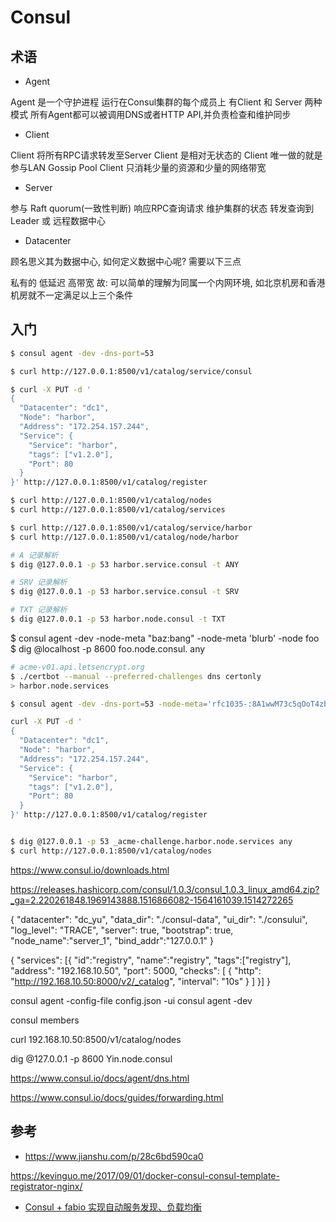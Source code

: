 # Consul

## 术语

* Agent

Agent 是一个守护进程
运行在Consul集群的每个成员上
有Client 和 Server 两种模式
所有Agent都可以被调用DNS或者HTTP API,并负责检查和维护同步

* Client

Client 将所有RPC请求转发至Server
Client 是相对无状态的
Client 唯一做的就是参与LAN Gossip Pool
Client 只消耗少量的资源和少量的网络带宽

* Server

参与 Raft quorum(一致性判断)
响应RPC查询请求
维护集群的状态
转发查询到Leader 或 远程数据中心

* Datacenter

顾名思义其为数据中心, 如何定义数据中心呢? 需要以下三点

私有的
低延迟
高带宽
故: 可以简单的理解为同属一个内网环境, 如北京机房和香港机房就不一定满足以上三个条件

## 入门

```bash
$ consul agent -dev -dns-port=53

$ curl http://127.0.0.1:8500/v1/catalog/service/consul

$ curl -X PUT -d '
{
  "Datacenter": "dc1",
  "Node": "harbor",
  "Address": "172.254.157.244",
  "Service": {
    "Service": "harbor",
    "tags": ["v1.2.0"],
    "Port": 80
  }
}' http://127.0.0.1:8500/v1/catalog/register

$ curl http://127.0.0.1:8500/v1/catalog/nodes
$ curl http://127.0.0.1:8500/v1/catalog/services

$ curl http://127.0.0.1:8500/v1/catalog/service/harbor
$ curl http://127.0.0.1:8500/v1/catalog/node/harbor

# A 记录解析
$ dig @127.0.0.1 -p 53 harbor.service.consul -t ANY

# SRV 记录解析
$ dig @127.0.0.1 -p 53 harbor.service.consul -t SRV

# TXT 记录解析
$ dig @127.0.0.1 -p 53 harbor.node.consul -t TXT
```

$ consul agent -dev -node-meta "baz:bang" -node-meta 'blurb' -node foo
$ dig @localhost -p 8600 foo.node.consul. any

```bash
# acme-v01.api.letsencrypt.org
$ ./certbot --manual --preferred-challenges dns certonly
> harbor.node.services

$ consul agent -dev -dns-port=53 -node-meta='rfc1035-:8A1wwM73c5qOoT4zbRk78fLMULw1NyLxLFO1fMG53g0' -node=_acme-challenge.harbor -domain=services

curl -X PUT -d '
{
  "Datacenter": "dc1",
  "Node": "harbor",
  "Address": "172.254.157.244",
  "Service": {
    "Service": "harbor",
    "tags": ["v1.2.0"],
    "Port": 80
  }
}' http://127.0.0.1:8500/v1/catalog/register


$ dig @127.0.0.1 -p 53 _acme-challenge.harbor.node.services any
$ curl http://127.0.0.1:8500/v1/catalog/nodes
```

https://www.consul.io/downloads.html

https://releases.hashicorp.com/consul/1.0.3/consul_1.0.3_linux_amd64.zip?_ga=2.220261848.1969143888.1516866082-1564161039.1514272265

{
  "datacenter": "dc_yu",
  "data_dir": "./consul-data",
  "ui_dir": "./consului",
  "log_level": "TRACE",
  "server": true,
  "bootstrap": true,
  "node_name":"server_1",
  "bind_addr":"127.0.0.1"
}

{
   "services": [{
   "id":"registry",
   "name":"registry",
   "tags":["registry"],
   "address": "192.168.10.50",
   "port": 5000,
   "checks": [
     {
       "http": "http://192.168.10.50:8000/v2/_catalog",
       "interval": "10s"
    }
   ]
 }]
}

consul agent -config-file config.json -ui
consul agent -dev

consul members

curl 192.168.10.50:8500/v1/catalog/nodes

dig @127.0.0.1 -p 8600 Yin.node.consul

https://www.consul.io/docs/agent/dns.html

https://www.consul.io/docs/guides/forwarding.html

## 参考

* https://www.jianshu.com/p/28c6bd590ca0

https://kevinguo.me/2017/09/01/docker-consul-consul-template-registrator-nginx/

* [Consul + fabio 实现自动服务发现、负载均衡](http://dockone.io/article/1567)